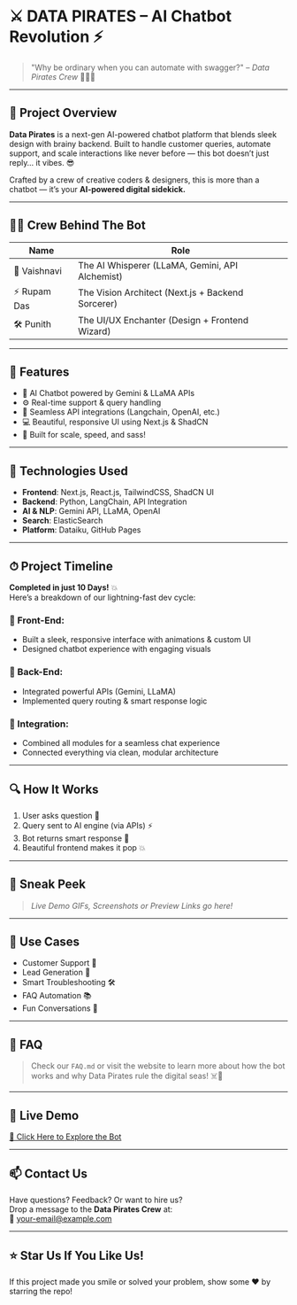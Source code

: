 # ⚔️ DATA PIRATES – AI Chatbot Revolution ⚡

> "Why be ordinary when you can automate with swagger?" – *Data Pirates Crew* 🏴‍☠️🤖

---

## 🚀 Project Overview

**Data Pirates** is a next-gen AI-powered chatbot platform that blends sleek design with brainy backend. Built to handle customer queries, automate support, and scale interactions like never before — this bot doesn’t just reply… it vibes. 😎

Crafted by a crew of creative coders & designers, this is more than a chatbot — it’s your **AI-powered digital sidekick.**

---

## 👨‍💻 Crew Behind The Bot

| Name        | Role                         |
|-------------|------------------------------|
| 🧠 Vaishnavi | The AI Whisperer (LLaMA, Gemini, API Alchemist) |
| ⚡ Rupam Das | The Vision Architect (Next.js + Backend Sorcerer) |
| 🛠 Punith    | The UI/UX Enchanter (Design + Frontend Wizard) |

---

## 🧠 Features

- 💬 AI Chatbot powered by Gemini & LLaMA APIs
- ⚙️ Real-time support & query handling
- 🔁 Seamless API integrations (Langchain, OpenAI, etc.)
- 💻 Beautiful, responsive UI using Next.js & ShadCN
- 🎯 Built for scale, speed, and sass!

---

## 🧪 Technologies Used

- **Frontend**: Next.js, React.js, TailwindCSS, ShadCN UI
- **Backend**: Python, LangChain, API Integration
- **AI & NLP**: Gemini API, LLaMA, OpenAI
- **Search**: ElasticSearch
- **Platform**: Dataiku, GitHub Pages

---

## ⏱ Project Timeline

**Completed in just 10 Days!** 💥  
Here’s a breakdown of our lightning-fast dev cycle:

### 🎨 Front-End:
- Built a sleek, responsive interface with animations & custom UI
- Designed chatbot experience with engaging visuals

### 🧠 Back-End:
- Integrated powerful APIs (Gemini, LLaMA)
- Implemented query routing & smart response logic

### 🔗 Integration:
- Combined all modules for a seamless chat experience
- Connected everything via clean, modular architecture

---

## 🔍 How It Works

1. User asks question 🤔  
2. Query sent to AI engine (via APIs) ⚡  
3. Bot returns smart response 🧠  
4. Beautiful frontend makes it pop 💥  

---

## 📸 Sneak Peek

> *Live Demo GIFs, Screenshots or Preview Links go here!*

---

## 🤖 Use Cases

- Customer Support 💼  
- Lead Generation 🌱  
- Smart Troubleshooting 🛠  
- FAQ Automation 📚  
- Fun Conversations 🎉  

---

## 💬 FAQ

> Check our `FAQ.md` or visit the website to learn more about how the bot works and why Data Pirates rule the digital seas! ☠️🌊

---

## 🔗 Live Demo

[🚀 Click Here to Explore the Bot](https://your-live-link-here.com)

---

## 📫 Contact Us

Have questions? Feedback? Or want to hire us?  
Drop a message to the **Data Pirates Crew** at:  
📩 your-email@example.com

---

## ⭐ Star Us If You Like Us!

If this project made you smile or solved your problem, show some ❤️ by starring the repo!

